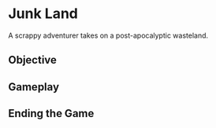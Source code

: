 Junk Land
===============

A scrappy adventurer takes on a post-apocalyptic wasteland.


Objective
---------



Gameplay
--------



Ending the Game
---------------

